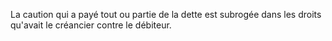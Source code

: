La caution qui a payé tout ou partie de la dette est subrogée dans les droits qu'avait le créancier contre le débiteur.


  
